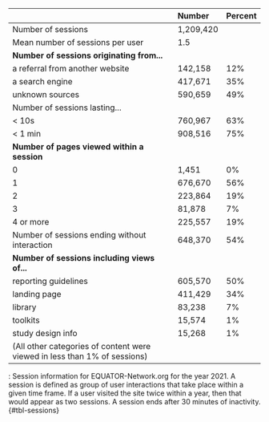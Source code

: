 |                                                                           | **Number** | **Percent** |
|:------------------------------------------------|:-----------|:-----------|
| Number of sessions                                                        | 1,209,420  |             |
| Mean number of sessions per user                                          | 1.5        |             |
| **Number of sessions originating from...**                                |            |             |
| a referral from another website                                           | 142,158    | 12%         |
| a search engine                                                           | 417,671    | 35%         |
| unknown sources                                                           | 590,659    | 49%         |
| Number of sessions lasting...                                             |            |             |
| \< 10s                                                                    | 760,967    | 63%         |
| \< 1 min                                                                  | 908,516    | 75%         |
| **Number of pages viewed within a session**                               |            |             |
| 0                                                                         | 1,451      | 0%          |
| 1                                                                         | 676,670    | 56%         |
| 2                                                                         | 223,864    | 19%         |
| 3                                                                         | 81,878     | 7%          |
| 4 or more                                                                 | 225,557    | 19%         |
| Number of sessions ending without interaction                             | 648,370    | 54%         |
| **Number of sessions including views of...**                              |            |             |
| reporting guidelines                                                      | 605,570    | 50%         |
| landing page                                                              | 411,429    | 34%         |
| library                                                                   | 83,238     | 7%          |
| toolkits                                                                  | 15,574     | 1%          |
| study design info                                                         | 15,268     | 1%          |
| (All other categories of content were viewed in less than 1% of sessions) |            |             |

: Session information for EQUATOR-Network.org for the year 2021. A session is defined as group of user interactions that take place within a given time frame. If a user visited the site twice within a year, then that would appear as two sessions. A session ends after 30 minutes of inactivity. {#tbl-sessions}
